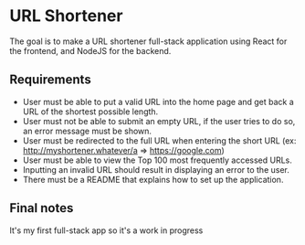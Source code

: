 # URL Shortener

The goal is to make a URL shortener full-stack application using React for the frontend, and NodeJS for the backend.

## Requirements

* User must be able to put a valid URL into the home page and get back a URL of the shortest possible length.
* User must not be able to submit an empty URL, if the user tries to do so, an error message must be shown.
* User must be redirected to the full URL when entering the short URL (ex: http://myshortener.whatever/a => https://google.com)
* User must be able to view the Top 100 most frequently accessed URLs.
* Inputting an invalid URL should result in displaying an error to the user.
* There must be a README that explains how to set up the application.


## Final notes

It's my first full-stack app so it's a work in progress

